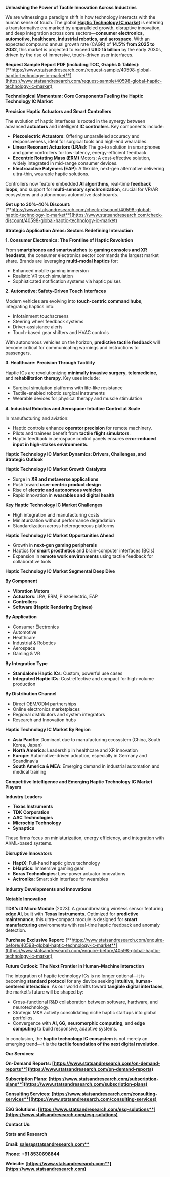 ﻿**Unleashing the Power of Tactile Innovation Across Industries**

We are witnessing a paradigm shift in how technology interacts with the human sense of touch. The global [**Haptic Technology IC market**](https://www.statsandresearch.com/report/40598-global-haptic-technology-ic-market) is entering a transformative era marked by unparalleled growth, disruptive innovation, and deep integration across core sectors—**consumer electronics, automotive, healthcare, industrial robotics, and aerospace**. With an expected compound annual growth rate (CAGR) of **14.5% from 2025 to 2032**, this market is projected to exceed **USD 15 billion** by the early 2030s, driven by the rise of immersive, touch-driven user interfaces.

**Request Sample Report PDF (including TOC, Graphs & Tables):** [**https://www.statsandresearch.com/request-sample/40598-global-haptic-technology-ic-market**](https://www.statsandresearch.com/request-sample/40598-global-haptic-technology-ic-market)

**Technological Momentum: Core Components Fueling the Haptic Technology IC Market**

**Precision Haptic Actuators and Smart Controllers**

The evolution of haptic interfaces is rooted in the synergy between advanced **actuators** and intelligent **IC controllers**. Key components include:

- **Piezoelectric Actuators**: Offering unparalleled accuracy and responsiveness, ideal for surgical tools and high-end wearables.
- **Linear Resonant Actuators (LRAs)**: The go-to solution in smartphones and game controllers for low-latency, energy-efficient feedback.
- **Eccentric Rotating Mass (ERM)** Motors: A cost-effective solution, widely integrated in mid-range consumer devices.
- **Electroactive Polymers (EAP)**: A flexible, next-gen alternative delivering ultra-thin, wearable haptic solutions.

Controllers now feature embedded **AI algorithms**, real-time **feedback loops**, and support for **multi-sensory synchronization**, crucial for VR/AR ecosystems and autonomous automotive dashboards.

**Get up to 30%-40% Discount:** [**https://www.statsandresearch.com/check-discount/40598-global-haptic-technology-ic-market**](https://www.statsandresearch.com/check-discount/40598-global-haptic-technology-ic-market)

**Strategic Application Areas: Sectors Redefining Interaction**

**1. Consumer Electronics: The Frontline of Haptic Revolution**

From **smartphones and smartwatches** to **gaming consoles and XR headsets**, the consumer electronics sector commands the largest market share. Brands are leveraging **multi-modal haptics** for:

- Enhanced mobile gaming immersion
- Realistic VR touch simulation
- Sophisticated notification systems via haptic pulses

**2. Automotive: Safety-Driven Touch Interfaces**

Modern vehicles are evolving into **touch-centric command hubs**, integrating haptics into:

- Infotainment touchscreens
- Steering wheel feedback systems
- Driver-assistance alerts
- Touch-based gear shifters and HVAC controls

With autonomous vehicles on the horizon, **predictive tactile feedback** will become critical for communicating warnings and instructions to passengers.

**3. Healthcare: Precision Through Tactility**

Haptic ICs are revolutionizing **minimally invasive surgery**, **telemedicine**, and **rehabilitation therapy**. Key uses include:

- Surgical simulation platforms with life-like resistance
- Tactile-enabled robotic surgical instruments
- Wearable devices for physical therapy and muscle stimulation

**4. Industrial Robotics and Aerospace: Intuitive Control at Scale**

In manufacturing and aviation:

- Haptic controls enhance **operator precision** for remote machinery.
- Pilots and trainees benefit from **tactile flight simulators**.
- Haptic feedback in aerospace control panels ensures **error-reduced input in high-stakes environments**.

**Haptic Technology IC Market Dynamics: Drivers, Challenges, and Strategic Outlook**

**Haptic Technology IC Market Growth Catalysts**

- Surge in **XR and metaverse applications**
- Push toward **user-centric product design**
- Rise of **electric and autonomous vehicles**
- Rapid innovation in **wearables and digital health**

**Key Haptic Technology IC Market Challenges**

- High integration and manufacturing costs
- Miniaturization without performance degradation
- Standardization across heterogeneous platforms

**Haptic Technology IC Market Opportunities Ahead**

- Growth in **next-gen gaming peripherals**
- Haptics for **smart prosthetics** and brain-computer interfaces (BCIs)
- Expansion in **remote work environments** using tactile feedback for collaborative tools

**Haptic Technology IC Market Segmental Deep Dive**

**By Component**

- **Vibration Motors**
- **Actuators**: LRA, ERM, Piezoelectric, EAP
- **Controllers**
- **Software (Haptic Rendering Engines)**

**By Application**

- Consumer Electronics
- Automotive
- Healthcare
- Industrial & Robotics
- Aerospace
- Gaming & VR

**By Integration Type**

- **Standalone Haptic ICs**: Custom, powerful use cases
- **Integrated Haptic ICs**: Cost-effective and compact for high-volume production

**By Distribution Channel**

- Direct OEM/ODM partnerships
- Online electronics marketplaces
- Regional distributors and system integrators
- Research and Innovation hubs

**Haptic Technology IC Market By Region**

- **Asia Pacific**: Dominant due to manufacturing ecosystem (China, South Korea, Japan)
- **North America**: Leadership in healthcare and XR innovation
- **Europe**: Automotive-driven adoption, especially in Germany and Scandinavia
- **South America & MEA**: Emerging demand in industrial automation and medical training

**Competitive Intelligence and Emerging Haptic Technology IC Market Players**

**Industry Leaders**

- **Texas Instruments**
- **TDK Corporation**
- **AAC Technologies**
- **Microchip Technology**
- **Synaptics**

These firms focus on miniaturization, energy efficiency, and integration with AI/ML-based systems.

**Disruptive Innovators**

- **HaptX**: Full-hand haptic glove technology
- **bHaptics**: Immersive gaming gear
- **Boras Technologies**: Low-power actuator innovations
- **Actronika**: Smart skin interface for wearables

**Industry Developments and Innovations**

**Notable Innovation**

**TDK’s i3 Micro Module** (2023):
A groundbreaking wireless sensor featuring **edge AI**, built with **Texas Instruments**. Optimized for **predictive maintenance**, this ultra-compact module is designed for **smart manufacturing** environments with real-time haptic feedback and anomaly detection.

**Purchase Exclusive Report:** [**https://www.statsandresearch.com/enquire-before/40598-global-haptic-technology-ic-market**](https://www.statsandresearch.com/enquire-before/40598-global-haptic-technology-ic-market)

**Future Outlook: The Next Frontier in Human-Machine Interaction**

The integration of haptic technology ICs is no longer optional—it is becoming **standard protocol** for any device seeking **intuitive, human-centered interaction**. As our world shifts toward **tangible digital interfaces**, the market’s future will be shaped by:

- Cross-functional R&D collaboration between software, hardware, and neurotechnology.
- Strategic M&A activity consolidating niche haptic startups into global portfolios.
- Convergence with **AI, 6G, neuromorphic computing**, and **edge computing** to build responsive, adaptive systems.

In conclusion, the **haptic technology IC ecosystem** is not merely an emerging trend—it is the **tactile foundation of the next digital revolution**.

**Our Services:**

**On-Demand Reports: [https://www.statsandresearch.com/on-demand-reports**](https://www.statsandresearch.com/on-demand-reports)**

**Subscription Plans: [https://www.statsandresearch.com/subscription-plans**](https://www.statsandresearch.com/subscription-plans)**

**Consulting Services: [https://www.statsandresearch.com/consulting-services**](https://www.statsandresearch.com/consulting-services)**

**ESG Solutions: [https://www.statsandresearch.com/esg-solutions**](https://www.statsandresearch.com/esg-solutions)**

**Contact Us:**

**Stats and Research**

**Email: [sales@statsandresearch.com**](mailto:sales@statsandresearch.com)**

**Phone: +91 8530698844**

**Website: [https://www.statsandresearch.com**](https://www.statsandresearch.com)**
